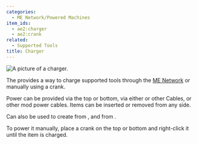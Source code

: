 ```yaml
---
categories:
  - ME Network/Powered Machines
item_ids:
  - ae2:charger
  - ae2:crank
related:
  - Supported Tools
title: Charger
---
```


![A picture of a charger.](../../../../public/assets/large/charger_with_crank.jpg)

The <ItemLink id="charger"/> provides a way to charge
supported tools through the [ME Network](../../me-network.md) or manually using a crank.

Power can be provided via the top or bottom, via either <ItemLink
id="fluix_glass_cable"/> or other Cables, or
other mod power cables. Items can be inserted or removed from any side.

Can also be used to create <ItemLink id="charged_certus_quartz_crystal"/>
from <ItemLink id="certus_quartz_crystal"/>, and <ItemLink id="sky_compass" /> from <ItemLink id="minecraft:compass" />.

To power it manually, place a crank on the top or bottom and right-click it until the item is charged.

<RecipeFor id="crank" />
